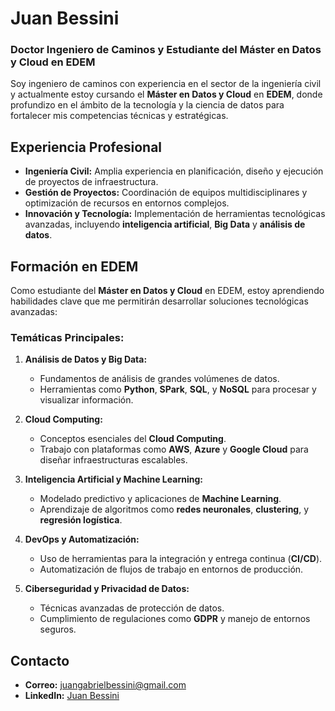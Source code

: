 # Juan Bessini
### Doctor Ingeniero de Caminos y Estudiante del Máster en Datos y Cloud en EDEM

Soy ingeniero de caminos con experiencia en el sector de la ingeniería civil y actualmente estoy cursando el **Máster en Datos y Cloud** en **EDEM**, donde profundizo en el ámbito de la tecnología y la ciencia de datos para fortalecer mis competencias técnicas y estratégicas.

## Experiencia Profesional
- **Ingeniería Civil:** Amplia experiencia en planificación, diseño y ejecución de proyectos de infraestructura.
- **Gestión de Proyectos:** Coordinación de equipos multidisciplinares y optimización de recursos en entornos complejos.
- **Innovación y Tecnología:** Implementación de herramientas tecnológicas avanzadas, incluyendo **inteligencia artificial**, **Big Data** y **análisis de datos**.

## Formación en EDEM
Como estudiante del **Máster en Datos y Cloud** en EDEM, estoy aprendiendo habilidades clave que me permitirán desarrollar soluciones tecnológicas avanzadas:

### Temáticas Principales:
1. **Análisis de Datos y Big Data:**
   - Fundamentos de análisis de grandes volúmenes de datos.
   - Herramientas como **Python**, **SPark**, **SQL**, y **NoSQL** para procesar y visualizar información.

2. **Cloud Computing:**
   - Conceptos esenciales del **Cloud Computing**.
   - Trabajo con plataformas como **AWS**, **Azure** y **Google Cloud** para diseñar infraestructuras escalables.

3. **Inteligencia Artificial y Machine Learning:**
   - Modelado predictivo y aplicaciones de **Machine Learning**.
   - Aprendizaje de algoritmos como **redes neuronales**, **clustering**, y **regresión logística**.

4. **DevOps y Automatización:**
   - Uso de herramientas para la integración y entrega continua (**CI/CD**).
   - Automatización de flujos de trabajo en entornos de producción.

5. **Ciberseguridad y Privacidad de Datos:**
   - Técnicas avanzadas de protección de datos.
   - Cumplimiento de regulaciones como **GDPR** y manejo de entornos seguros.

## Contacto
- **Correo:** juangabrielbessini@gmail.com
- **LinkedIn:** [Juan Bessini](https://www.linkedin.com/in/jbessini)

